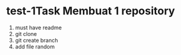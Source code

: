# test-1Task Membuat 1 repository 
1. must have readme
2. git clone 
3. git create branch
4. add file random
